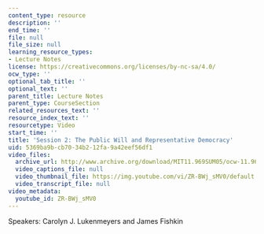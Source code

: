 ```yaml
---
content_type: resource
description: ''
end_time: ''
file: null
file_size: null
learning_resource_types:
- Lecture Notes
license: https://creativecommons.org/licenses/by-nc-sa/4.0/
ocw_type: ''
optional_tab_title: ''
optional_text: ''
parent_title: Lecture Notes
parent_type: CourseSection
related_resources_text: ''
resource_index_text: ''
resourcetype: Video
start_time: ''
title: 'Session 2: The Public Will and Representative Democracy'
uid: 5369ba9b-cb70-34b2-12fa-9a42eef56df1
video_files:
  archive_url: http://www.archive.org/download/MIT11.969SUM05/ocw-11.969-clip2-220k.mp4
  video_captions_file: null
  video_thumbnail_file: https://img.youtube.com/vi/ZR-BWj_sMV0/default.jpg
  video_transcript_file: null
video_metadata:
  youtube_id: ZR-BWj_sMV0
---
```


Speakers: Carolyn J. Lukenmeyers and James Fishkin

